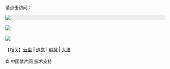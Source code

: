 请点击访问：

<div style="width:100%;background-color:#eee;"><a href="https://j513.site/" target="_self"><img src="https://github.com/JohnChen201502/jinpian/blob/master/nav-zgjp.png?raw=true"/></a></div>

</br>
<div style="width:100%;"><a href="https://x513.fun/"><img src="https://github.com/JohnChen201502/jinpian/blob/master/nav-xtr.png?raw=true"/></a></div>
</br>

<div style="width:100%;"><a href="https://djy513.online/"><img src="https://github.com/JohnChen201502/jinpian/blob/master/nav-djy.png?raw=true"/></a></div>

</br>
 【相关】<a href="https://j513.site/yp/">云盘</a> | <a href="https://td513.site">退党</a> | <a href="https://mh.m513.shop/">明慧</a>  |  <a href="https://m513.shop/">大法</a> 

</br>

</br> 
© 中国禁片网 技术支持
